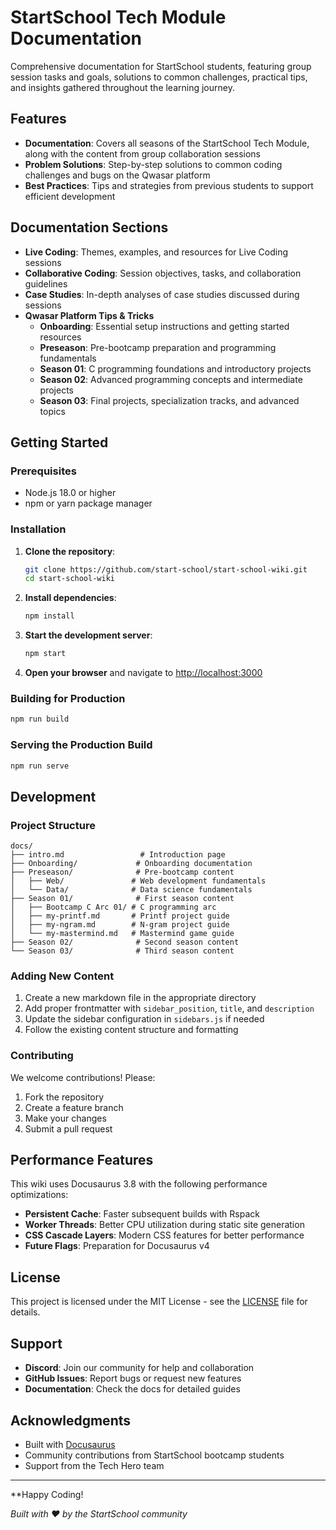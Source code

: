 # StartSchool Tech Module Documentation  

Comprehensive documentation for StartSchool students, featuring group session tasks and goals, solutions to common challenges, practical tips, and insights gathered throughout the learning journey.  

## Features  

- **Documentation**: Covers all seasons of the StartSchool Tech Module, along with the content from group collaboration sessions
- **Problem Solutions**: Step-by-step solutions to common coding challenges and bugs on the Qwasar platform  
- **Best Practices**: Tips and strategies from previous students to support efficient development  

## Documentation Sections  

- **Live Coding**: Themes, examples, and resources for Live Coding sessions  
- **Collaborative Coding**: Session objectives, tasks, and collaboration guidelines  
- **Case Studies**: In-depth analyses of case studies discussed during sessions
- **Qwasar Platform Tips & Tricks**
  - **Onboarding**: Essential setup instructions and getting started resources  
  - **Preseason**: Pre-bootcamp preparation and programming fundamentals  
  - **Season 01**: C programming foundations and introductory projects  
  - **Season 02**: Advanced programming concepts and intermediate projects  
  - **Season 03**: Final projects, specialization tracks, and advanced topics  


## Getting Started

### Prerequisites

- Node.js 18.0 or higher
- npm or yarn package manager

### Installation

1. **Clone the repository**:
   ```bash
   git clone https://github.com/start-school/start-school-wiki.git
   cd start-school-wiki
   ```

2. **Install dependencies**:
   ```bash
   npm install
   ```

3. **Start the development server**:
   ```bash
   npm start
   ```

4. **Open your browser** and navigate to [http://localhost:3000](http://localhost:3000)

### Building for Production

```bash
npm run build
```

### Serving the Production Build

```bash
npm run serve
```

## Development

### Project Structure

```
docs/
├── intro.md                 # Introduction page
├── Onboarding/             # Onboarding documentation
├── Preseason/              # Pre-bootcamp content
│   ├── Web/               # Web development fundamentals
│   └── Data/              # Data science fundamentals
├── Season 01/              # First season content
│   ├── Bootcamp C Arc 01/ # C programming arc
│   ├── my-printf.md       # Printf project guide
│   ├── my-ngram.md        # N-gram project guide
│   └── my-mastermind.md   # Mastermind game guide
├── Season 02/              # Second season content
└── Season 03/              # Third season content
```

### Adding New Content

1. Create a new markdown file in the appropriate directory
2. Add proper frontmatter with `sidebar_position`, `title`, and `description`
3. Update the sidebar configuration in `sidebars.js` if needed
4. Follow the existing content structure and formatting

### Contributing

We welcome contributions! Please:

1. Fork the repository
2. Create a feature branch
3. Make your changes
4. Submit a pull request

## Performance Features

This wiki uses Docusaurus 3.8 with the following performance optimizations:

- **Persistent Cache**: Faster subsequent builds with Rspack
- **Worker Threads**: Better CPU utilization during static site generation
- **CSS Cascade Layers**: Modern CSS features for better performance
- **Future Flags**: Preparation for Docusaurus v4

## License

This project is licensed under the MIT License - see the [LICENSE](LICENSE) file for details.

## Support

- **Discord**: Join our community for help and collaboration
- **GitHub Issues**: Report bugs or request new features
- **Documentation**: Check the docs for detailed guides

## Acknowledgments

- Built with [Docusaurus](https://docusaurus.io/)
- Community contributions from StartSchool bootcamp students
- Support from the Tech Hero team

---

**Happy Coding!

*Built with ❤️ by the StartSchool community*
